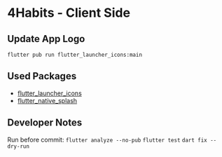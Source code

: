 # 4Habits - Client Side

## Update App Logo
```flutter pub run flutter_launcher_icons:main```

## Used Packages
- [flutter_launcher_icons](https://pub.dev/packages/flutter_launcher_icons)
- [flutter_native_splash](https://pub.dev/packages/flutter_native_splash)

## Developer Notes
Run before commit:
```flutter analyze --no-pub```
```flutter test```
```dart fix --dry-run```